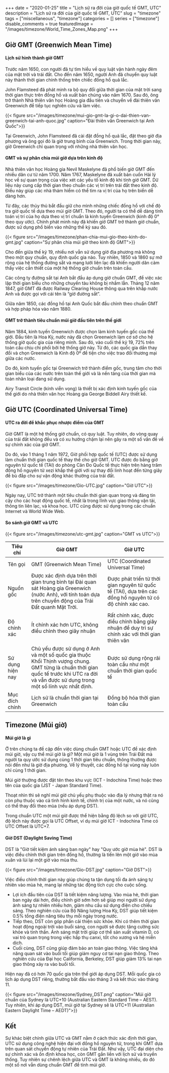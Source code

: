 +++
date = "2020-01-25"
title = "Lịch sử ra đời của giờ quốc tế GMT, UTC"
description = "Lịch sử ra đời của giờ quốc tế GMT, UTC"
slug = "timezone"
tags = ["miscellaneous", "timezone"]
categories = []
series = ["timezone"]
disable_comments = true
featuredImage = "/images/timezone/World_Time_Zones_Map.png"
+++

## Giờ GMT (Greenwich Mean Time)
#### Lịch sử hình thành giờ GMT
Trước năm 1650, con người đã tự tìm hiểu về quy luật vận hành ngày đêm của mặt trời và trái đất. Cho đến năm 1650, người Anh đã chuyển quy luật này thành thời gian chính thống trên chiếc đồng hồ quả lắc.

John Flamsteed đã phát minh ra bộ quy đổi giữa thời gian của mặt trời sang thời gian thực trên đồng hồ và xuất bản chúng vào năm 1670. Sau đó, ông trở thành Nhà thiên văn học Hoàng gia đầu tiên và chuyển về đài thiên văn Greenwich để tiếp tục nghiên cứu và làm việc.

{{< figure src="/images/timezone/mui-gio-gmt-la-gi-o-dai-thien-van-greenwich-tai-anh-quoc.jpg" caption="Đài thiên văn Greenwich tại Anh Quốc">}}

Tại Greenwich, John Flamsteed đã cài đặt đồng hồ quả lắc, đặt theo giờ địa phương và ông gọi đó là giờ trung bình của Greenwich. Trong thời gian này, giờ Greenwich chỉ quan trọng với những nhà thiên văn học.

#### GMT và sự phân chia múi giờ dựa trên kinh độ

Nhà thiên văn học Hoàng gia Nevil Maskelyne đã phổ biến giờ GMT đến nhiều dân cư từ năm 1700. Năm 1767, Maskelyne đã xuất bản cuốn Hải lý học về sự quan trọng của việc xét các yếu tố kinh độ khi tính giờ GMT. Dữ liệu này cung cấp thời gian theo chuẩn các vị trí trên trái đất theo kinh độ. Điều này giúp các nhà thám hiểm có thể tìm ra vị trí của họ trên biển dễ dàng hơn.

Từ đây, các thủy thủ bắt đầu giữ cho mình những chiếc đồng hồ với chế độ tra giờ quốc tế dựa theo múi giờ GMT. Theo đó, người ta có thể dễ dàng tính toán vị trí của họ dựa theo vị trí chuẩn là kinh tuyến Greenwich (kinh độ 0° theo quy ước). Chính phát minh này đã khiến giờ GMT trở thành giờ chuẩn, được sử dụng phổ biến vào những thế kỷ sau đó.

{{< figure src="/images/timezone/phan-chia-mui-gio-theo-kinh-do-gmt.jpg" caption="Sự phân chia múi giờ theo kinh độ GMT">}}

Cho đến giữa thế kỷ 19, nhiều nơi vẫn sử dụng giờ địa phương mà không theo một quy chuẩn, quy định quốc gia nào. Tuy nhiên, 1850 và 1860 sự mở rộng của hệ thống đường sắt và mạng lưới liên lạc đã khiến người dân cảm thấy việc cần thiết của một hệ thống giờ chuẩn trên toàn cầu.

Các công ty đường sắt tại Anh bắt đầu áp dụng giờ chuẩn GMT, để việc xác lập thời gian biểu cho những chuyến tàu không bị nhầm lẫn. Tháng 12 năm 1847, giờ GMT đã được Railway Clearing House thông qua trên khắp nước Anh và được gọi với cái tên là “giờ đường sắt”.

Giữa năm 1850, các đồng hồ tại Anh Quốc bắt đầu chỉnh theo chuẩn GMT và hợp pháp hóa vào năm 1880.

#### GMT trở thành tiêu chuẩn múi giờ đầu tiên trên thế giới

Năm 1884, kinh tuyến Greenwich được chọn làm kinh tuyến gốc của thế giới. Đầu tiên là Hoa Kỳ, nước này đã chọn Greenwich làm cơ sở cho hệ thống giờ quốc gia của riêng mình. Sau đó, vào cuối thế kỷ 19, 72% trên toàn cầu chịu chi phối bởi hệ thống giờ này. Từ đó, các quốc gia dần thay đổi và chọn Greenwich là Kinh độ 0º để tiện cho việc trao đổi thương mại giữa các nước.

Do đó, kinh tuyến gốc tại Greenwich trở thành điểm gốc, trung tâm cho thời gian biểu của các nước trên toàn thế giới và là nền tảng của thời gian mà toàn nhân loại đang sử dụng.

Airy Transit Circle (kính viễn vọng) là thiết bị xác định kinh tuyến gốc của thế giới do nhà thiên văn học Hoàng gia George Biddell Airy thiết kế.

## Giờ UTC (Coordinated Universal Time)
#### UTC ra đời để khắc phục nhược điểm của GMT
Giờ GMT là một hệ thống giờ chuẩn, có quy luật. Tuy nhiên, do vòng quay của trái đất không đều và có xu hướng chậm lại nên gây ra một số vấn đề về sự chính xác của giờ GMT.

Do đó, vào 1 tháng 1 năm 1972, Giờ phối hợp quốc tế (UTC) được sử dụng làm chuẩn thời gian quốc tế thay thế cho giờ GMT. UTC được đo bằng giờ nguyên tử quốc tế (TAI) do phòng Cân Đo Quốc tế thực hiện trên hàng trăm đồng hồ nguyên tử xezi khắp thế giới với sự thay đổi linh hoạt đến từng giây đề bù đắp cho sự vận động khác thường của trái đất.

{{< figure src="/images/timezone/Gio-UTC.jpg" caption="Giờ UTC">}}

Ngày nay, UTC trở thành một tiêu chuẩn thời gian quan trọng và đáng tin cậy cho các hoạt động quốc tế, nhất là trong lĩnh vực giao thông vận tải, thông tin liên lạc, và khoa học. UTC cũng được sử dụng trong các chuẩn Internet và World Wide Web.

#### So sánh giờ GMT và UTC

{{< figure src="/images/timezone/utc-gmt.jpg" caption="GMT vs UTC">}}

| Tiêu chí         | Giờ GMT                                                                                                                                                                                    | Giờ UTC                                                                                                   |
|------------------|--------------------------------------------------------------------------------------------------------------------------------------------------------------------------------------------|-----------------------------------------------------------------------------------------------------------|
| Tên gọi          | GMT (Greenwich Mean Time)                                                                                                                                                                  | UTC (Coordinated Universal Time)                                                                          |
| Nguồn gốc        | Được xác định dựa trên thời gian trung bình tại Đài quan sát Hoàng gia Greenwich (nước Anh), với tính toán dựa trên chuyển động của Trái Đất quanh Mặt Trời.                               | Được phát triển từ thời gian nguyên tử quốc tế (TAI), dựa trên các đồng hồ nguyên tử có độ chính xác cao. |
| Độ chính xác     | Ít chính xác hơn UTC, không điều chỉnh theo giây nhuận                                                                                                                                     | Rất chính xác, được điều chỉnh bằng giây nhuận để duy trì sự chính xác với thời gian thiên văn            |
| Sử dụng hiện nay | Chủ yếu được sử dụng ở Anh và một số quốc gia thuộc Khối Thịnh vượng chung. GMT từng là chuẩn thời gian quốc tế trước khi UTC ra đời và vẫn được sử dụng trong một số lĩnh vực nhất định.  | Được sử dụng rộng rãi toàn cầu như một chuẩn thời gian quốc tế                                            |
| Mục đích chính   | Lịch sử là chuẩn thời gian tại Greenwich                                                                                                                                                   | Đồng bộ hóa thời gian toàn cầu                                                                            |


## Timezone (Múi giờ)
#### Múi giờ là gì
Ở trên chúng ta đề cập đến việc dùng chuẩn GMT hoặc UTC để xác định múi giờ, vậy cụ thể múi giờ là gì? Một múi giờ là 1 vùng trên Trái Đất mà người ta quy ước sử dụng cùng 1 thời gian tiêu chuẩn, thông thường được nói đến như là giờ địa phương. Về lý thuyết, các đồng hồ tại vùng này luôn chỉ cùng 1 thời gian.

Múi giờ thường được đặt tên theo khu vực (ICT - Indochina Time) hoặc theo tên của quốc gia (JST - Japan Standard Time).

Thoạt nhìn thì sẽ nghĩ múi giờ chủ yếu phụ thuộc vào địa lý nhưng thật ra nó còn phụ thuộc vào cả tình hình kinh tế, chính trị của một nước, và nó cũng có thể thay đổi theo mùa (nếu áp dụng DST).

Trong chuẩn UTC một múi giờ được thể hiện bằng độ lệch so với giờ UTC, độ lệch này được gọi là UTC Offset, ví dụ múi giờ ICT - Indochina Time có UTC Offset là UTC+7.

#### Giờ DST (Daylight Saving Time)
DST là "Giờ tiết kiệm ánh sáng ban ngày" hay "Quy ước giờ mùa hè". DST là việc điều chỉnh thời gian trên đồng hồ, thường là tiến lên một giờ vào mùa xuân và lùi lại một giờ vào mùa thu.

{{< figure src="/images/timezone/Gio-DST.jpg" caption="Giờ DST">}}

Việc điều chỉnh thời gian này giúp chúng ta tận dụng tối đa ánh sáng tự nhiên vào mùa hè, mang lại những tác động tích cực cho cuộc sống.

+ Lợi ích đầu tiên của DST là tiết kiệm năng lượng. Vào mùa hè, thời gian ban ngày dài hơn, điều chỉnh giờ sớm hơn sẽ giúp mọi người sử dụng ánh sáng tự nhiên nhiều hơn, giảm nhu cầu sử dụng điện cho chiếu sáng. Theo nghiên cứu của Bộ Năng lượng Hoa Kỳ, DST giúp tiết kiệm 0.5% tổng điện năng tiêu thụ mỗi ngày trong nước.
+ Tiếp theo, DST còn góp phần cải thiện sức khỏe. Khi có thêm thời gian hoạt động ngoài trời vào buổi sáng, con người sẽ được tăng cường sức khỏe và tinh thần. Ánh sáng mặt trời giúp cơ thể sản xuất vitamin D, có vai trò quan trọng trong việc hấp thụ canxi, tốt cho xương và hệ miễn dịch.
+ Cuối cùng, DST cũng giúp đảm bảo an toàn giao thông. Việc tăng khả năng quan sát vào buổi tối giúp giảm nguy cơ tai nạn giao thông. Theo nghiên cứu của Đại học California, Berkeley, DST giúp giảm 13% tai nạn giao thông xảy ra vào buổi tối.

Hiện nay đã có hơn 70 quốc gia trên thế giới áp dụng DST. Mỗi quốc gia có lịch áp dụng DST riêng, thường bắt đầu vào tháng 3 và kết thúc vào tháng 11.

{{< figure src="/images/timezone/Sydney_DST.png" caption="Múi giờ chuẩn của Sydney là UTC+10 (Australian Eastern Standard Time – AEST). Tuy nhiên, khi áp dụng DST, múi giờ tại Sydney sẽ là UTC+11 (Australian Eastern Daylight Time – AEDT)">}}

## Kết
Sự khác biệt chính giữa UTC và GMT nằm ở cách thức xác định thời gian, UTC sử dụng công nghệ hiện đại với đồng hồ nguyên tử, trong khi GMT dựa trên quan sát chuyển động tự nhiên của Trái Đất. Như vậy, UTC đại diện cho sự chính xác và ổn định khoa học, còn GMT gắn liền với lịch sử và truyền thống.
Tuy nhiên sự chênh lệch giữa UTC và GMT là không nhiều, do đó một số nơi vẫn dùng chuẩn GMT để tính múi giờ.